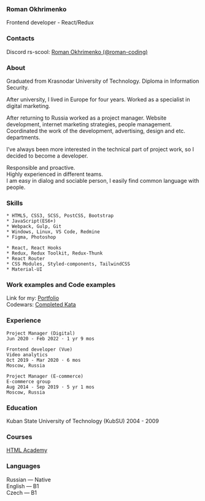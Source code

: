 ### Roman Okhrimenko
Frontend developer - React/Redux

### Contacts
Discord rs-scool: <a href="https://discordapp.com/users/543371714738913280/" target="_blank">Roman Okhrimenko (@roman-coding)</a>

### About
Graduated from Krasnodar University of Technology. Diploma in Information Security.

After university, I lived in Europe for four years. Worked as a specialist in digital marketing.

After returning to Russia worked as a project manager. Website development, internet marketing strategies, people management.
\
Coordinated the work of the development, advertising, design and etc. departments.

I’ve always been more interested in the technical part of project work, so I decided to become a developer.

Responsible and proactive.
\
Highly experienced in different teams.
\
I am easy in dialog and sociable person, I easily find common language with people.

### Skills
    * HTML5, CSS3, SCSS, PostCSS, Bootstrap
    * JavaScript(ES6+)
    * Webpack, Gulp, Git
    * Windows, Linux, VS Code, Redmine
    * Figma, Photoshop

    * React, React Hooks
    * Redux, Redux Toolkit, Redux-Thunk
    * React Router
    * CSS Modules, Styled-components, TailwindCSS
    * Material-UI

### Work examples and Code examples
Link for my: <a href="https://romanfd.github.io/" target="_blank">Portfolio</a>
\
Codewars: <a href="https://www.codewars.com/users/rsschool_c9060e02062f22cc" target="_blank">Completed Kata </a>

### Experience
```
Project Manager (Digital)
Jun 2020 - Feb 2022 · 1 yr 9 mos
```
```
Frontend developer (Vue)
Video analytics
Oct 2019 - Mar 2020 · 6 mos
Moscow, Russia
```
```
Project Manager (E-commerce)
E-commerce group
Aug 2014 - Sep 2019 · 5 yr 1 mos
Moscow, Russia
```

### Education
Kuban State University of Technology (KubSU)
2004 - 2009

<!-- ### Licenses & certifications -->

### Courses
<a href="https://htmlacademy.ru/profile/id766473" target="_blank">HTML Academy</a>

### Languages
Russian — Native
\
English — B1
\
Czech — B1
